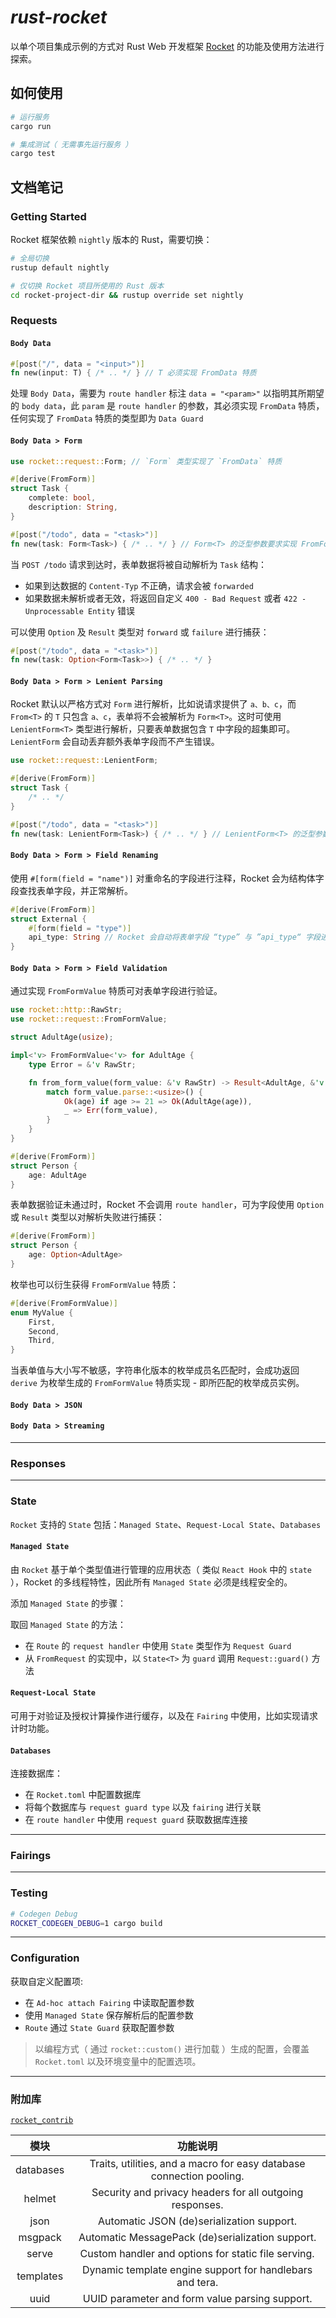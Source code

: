 # *rust-rocket*

以单个项目集成示例的方式对 Rust Web 开发框架 [Rocket](https://rocket.rs/) 的功能及使用方法进行探索。

## 如何使用

```bash
# 运行服务
cargo run

# 集成测试（ 无需事先运行服务 ）
cargo test
```

## 文档笔记

### Getting Started

Rocket 框架依赖 `nightly` 版本的 Rust，需要切换：

```bash
# 全局切换
rustup default nightly

# 仅切换 Rocket 项目所使用的 Rust 版本
cd rocket-project-dir && rustup override set nightly
```

### Requests

#### `Body Data`

```rust
#[post("/", data = "<input>")]
fn new(input: T) { /* .. */ } // T 必须实现 FromData 特质
```

处理 `Body Data`，需要为 `route handler` 标注 `data = "<param>"` 以指明其所期望的 `body data`，此 `param` 是 `route handler` 的参数，其必须实现 `FromData` 特质，任何实现了 `FromData` 特质的类型即为 `Data Guard`

#### `Body Data > Form`

```rust
use rocket::request::Form; // `Form` 类型实现了 `FromData` 特质

#[derive(FromForm)]
struct Task {
    complete: bool,
    description: String,
}

#[post("/todo", data = "<task>")]
fn new(task: Form<Task>) { /* .. */ } // Form<T> 的泛型参数要求实现 FromForm 特质
```

当 `POST /todo` 请求到达时，表单数据将被自动解析为 `Task` 结构：

- 如果到达数据的 `Content-Typ` 不正确，请求会被 `forwarded`
- 如果数据未解析或者无效，将返回自定义 `400 - Bad Request` 或者 `422 - Unprocessable Entity` 错误

可以使用 `Option` 及 `Result` 类型对 `forward` 或 `failure` 进行捕获：

```rust
#[post("/todo", data = "<task>")]
fn new(task: Option<Form<Task>>) { /* .. */ }
```

#### `Body Data > Form > Lenient Parsing`

Rocket 默认以严格方式对 `Form` 进行解析，比如说请求提供了 `a、b、c`，而 `From<T>` 的 `T` 只包含 `a、c`，表单将不会被解析为 `Form<T>`。这时可使用 `LenientForm<T>` 类型进行解析，只要表单数据包含 `T` 中字段的超集即可。`LenientForm` 会自动丢弃额外表单字段而不产生错误。

```rust
use rocket::request::LenientForm;

#[derive(FromForm)]
struct Task {
    /* .. */
}

#[post("/todo", data = "<task>")]
fn new(task: LenientForm<Task>) { /* .. */ } // LenientForm<T> 的泛型参数同样要求实现 FromForm 特质
```

#### `Body Data > Form > Field Renaming`

使用 `#[form(field = "name")]` 对重命名的字段进行注释，Rocket 会为结构体字段查找表单字段，并正常解析。

```rust
#[derive(FromForm)]
struct External {
    #[form(field = "type")]
    api_type: String // Rocket 会自动将表单字段 “type” 与 ”api_type“ 字段进行匹配
}
```

#### `Body Data > Form > Field Validation`

通过实现 `FromFormValue` 特质可对表单字段进行验证。

```rust
use rocket::http::RawStr;
use rocket::request::FromFormValue;

struct AdultAge(usize);

impl<'v> FromFormValue<'v> for AdultAge {
    type Error = &'v RawStr;

    fn from_form_value(form_value: &'v RawStr) -> Result<AdultAge, &'v RawStr> {
        match form_value.parse::<usize>() {
            Ok(age) if age >= 21 => Ok(AdultAge(age)),
            _ => Err(form_value),
        }
    }
}

#[derive(FromForm)]
struct Person {
    age: AdultAge
}
```

表单数据验证未通过时，Rocket 不会调用 `route handler`，可为字段使用 `Option` 或 `Result` 类型以对解析失败进行捕获：

```rust
#[derive(FromForm)]
struct Person {
    age: Option<AdultAge>
}
```

枚举也可以衍生获得 `FromFormValue` 特质：

```rust
#[derive(FromFormValue)]
enum MyValue {
    First,
    Second,
    Third,
}
```

当表单值与大小写不敏感，字符串化版本的枚举成员名匹配时，会成功返回 `derive` 为枚举生成的 `FromFormValue` 特质实现 - 即所匹配的枚举成员实例。

#### `Body Data > JSON`

#### `Body Data > Streaming`

---

### Responses

---

### State

`Rocket` 支持的 `State` 包括：`Managed State`、`Request-Local State`、`Databases`

#### `Managed State`

由 `Rocket` 基于单个类型值进行管理的应用状态（ 类似 `React Hook` 中的 `state` ），Rocket 的多线程特性，因此所有 `Managed State` 必须是线程安全的。

添加 `Managed State` 的步骤：

取回 `Managed State` 的方法：

- 在 `Route` 的 `request handler` 中使用 `State` 类型作为 `Request Guard`
- 从 `FromRequest` 的实现中，以 `State<T>` 为 `guard` 调用 `Request::guard()` 方法

#### `Request-Local State`

可用于对验证及授权计算操作进行缓存，以及在 `Fairing` 中使用，比如实现请求计时功能。

#### `Databases`

连接数据库：

- 在 `Rocket.toml` 中配置数据库
- 将每个数据库与 `request guard type` 以及 `fairing` 进行关联
- 在 `route handler` 中使用 `request guard` 获取数据库连接

---

### Fairings

---

### Testing

```bash
# Codegen Debug
ROCKET_CODEGEN_DEBUG=1 cargo build
```

---

### Configuration

获取自定义配置项:

- 在 `Ad-hoc attach Fairing` 中读取配置参数
- 使用 `Managed State` 保存解析后的配置参数
- `Route` 通过 `State Guard` 获取配置参数

> 以编程方式（ 通过 `rocket::custom()` 进行加载 ）生成的配置，会覆盖 `Rocket.toml` 以及环境变量中的配置选项。

---

### 附加库

[`rocket_contrib`](https://api.rocket.rs/v0.4/rocket_contrib/)

|  模块  |  功能说明  |
| :---: | :---: |
| databases | Traits, utilities, and a macro for easy database connection pooling.
| helmet | Security and privacy headers for all outgoing responses.
| json | Automatic JSON (de)serialization support.
| msgpack | Automatic MessagePack (de)serialization support.
| serve | Custom handler and options for static file serving.
| templates | Dynamic template engine support for handlebars and tera.
| uuid | UUID parameter and form value parsing support.
